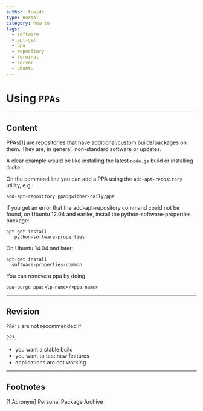 ```yaml
---
author: tuwidc
type: normal
category: how to
tags:
  - software
  - apt-get
  - ppa
  - repository
  - terminal
  - server
  - ubuntu
---
```


# Using `PPAs`


---

## Content

PPAs[1] are repositories that have additional/custom builds/packages on them. They are, in general, non-standard software or updates.

A clear example would be like installing the latest `node.js` build or installing `docker`. 

On the command line you can add a PPA using the `add-apt-repository` utility, e.g.:

```plain-text
add-apt-repository ppa:gwibber-daily/ppa
```

If you get an error that the add-apt-repository command could not be found, on Ubuntu 12.04 and earlier, install the python-software-properties package:

```plain-text
apt-get install
   python-software-properties
```

On Ubuntu 14.04 and later:

```plain-text
apt-get install 
  software-properties-common
```

You can remove a ppa by doing

```plain-text
ppa-purge ppa:<lp-name>/<ppa-name>
```


---

## Revision

`PPA's`  are not recommended if 

???.

- you want a stable build
- you want to test new features 
- applications are not working


---

## Footnotes

[1:Acronym]
Personal Package Archive
